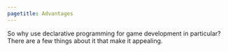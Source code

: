 ```yaml
---
pagetitle: Advantages
---
```

So why use declarative programming for game development in particular?  There are a few things about it that make it appealing. 